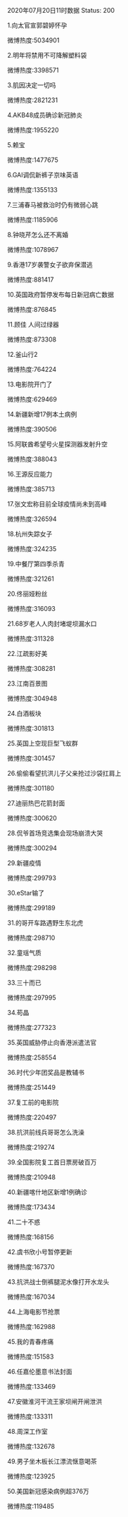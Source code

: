 2020年07月20日11时数据
Status: 200

1.向太官宣郭碧婷怀孕

微博热度:5034901

2.明年将禁用不可降解塑料袋

微博热度:3398571

3.肌因决定一切吗

微博热度:2821231

4.AKB48成员确诊新冠肺炎

微博热度:1955220

5.赖宝

微博热度:1477675

6.GAI调侃新裤子京味英语

微博热度:1355133

7.三浦春马被救治时仍有微弱心跳

微博热度:1185906

8.钟晓芹怎么还不离婚

微博热度:1078967

9.香港17岁袭警女子欲弃保潜逃

微博热度:881417

10.英国政府暂停发布每日新冠病亡数据

微博热度:876845

11.顾佳 人间过绿器

微博热度:873308

12.釜山行2

微博热度:764224

13.电影院开门了

微博热度:629469

14.新疆新增17例本土病例

微博热度:390506

15.阿联酋希望号火星探测器发射升空

微博热度:388043

16.王源反应能力

微博热度:385713

17.张文宏称目前全球疫情尚未到高峰

微博热度:326594

18.杭州失踪女子

微博热度:324235

19.中餐厅第四季杀青

微博热度:321261

20.佟丽娅粉丝

微博热度:316093

21.68岁老人人肉封堵堤坝漏水口

微博热度:311328

22.江疏影好美

微博热度:308281

23.江南百景图

微博热度:304948

24.白酒板块

微博热度:301813

25.英国上空现巨型飞蚁群

微博热度:301457

26.偷偷看望抗洪儿子父亲抢过沙袋扛肩上

微博热度:301180

27.迪丽热巴花箭封面

微博热度:300620

28.侃爷首场竞选集会现场崩溃大哭

微博热度:300294

29.新疆疫情

微博热度:299793

30.eStar输了

微博热度:299189

31.的哥开车路遇野生东北虎

微博热度:298710

32.童瑶气质

微博热度:298298

33.三十而已

微博热度:297995

34.苟晶

微博热度:277323

35.英国威胁停止向香港派遣法官

微博热度:258554

36.时代少年团奖品是教辅书

微博热度:251449

37.复工前的电影院

微博热度:220497

38.抗洪前线兵哥哥怎么洗澡

微博热度:219274

39.全国影院复工首日票房破百万

微博热度:210948

40.新疆喀什地区新增1例确诊

微博热度:173434

41.二十不惑

微博热度:168156

42.虞书欣小号暂停更新

微博热度:167370

43.抗洪战士倒裤腿泥水像打开水龙头

微博热度:167034

44.上海电影节抢票

微博热度:162988

45.我的青春疼痛

微博热度:151583

46.任嘉伦墨意书法封面

微博热度:133469

47.安徽淮河干流王家坝闸开闸泄洪

微博热度:133311

48.周深工作室

微博热度:132678

49.男子坐木板长江漂流惬意喝茶

微博热度:123925

50.美国新冠感染病例超376万

微博热度:119485

